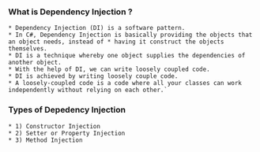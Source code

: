 ### What is Dependency Injection ?


    * Dependency Injection (DI) is a software pattern.
    * In C#, Dependency Injection is basically providing the objects that an object needs, instead of * having it construct the objects themselves.
    * DI is a technique whereby one object supplies the dependencies of another object.
    * With the help of DI, we can write loosely coupled code.
    * DI is achieved by writing loosely couple code.
    * A loosely-coupled code is a code where all your classes can work independently without relying on each other.`

### Types of Depedency Injection 


    * 1) Constructor Injection
    * 2) Setter or Property Injection
    * 3) Method Injection